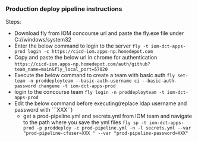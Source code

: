 ### Production deploy pipeline instructions 
Steps:
- Download fly from IOM concourse url and paste the fly.exe file under C://windows/system32
- Enter the below command to login to the server
```fly -t iom-dct-apps-prod login -c https://cicd-iom.apps-np.homedepot.com```
- Copy and paste the below url in chrome for authentication 
``https://cicd-iom.apps-np.homedepot.com/auth/github?team_name=main&fly_local_port=57020``
- Execute the below command to create a team with basic auth
```fly set-team -n proddeployteam --basic-auth-username ci --basic-auth-password changeme -t iom-dct-apps-prod```
- login to the concourse team
```fly login -n proddeployteam -t iom-dct-apps-prod```
- Edit the below command before executing(replace ldap username and password with ```XXX``)
  - get a prod-pipeline.yml and secrets.yml from IOM team and navigate to the path where you save the yml files
```fly sp -t iom-dct-apps-prod -p proddeploy -c prod-pipeline.yml -n -l secrets.yml --var "prod-pipeline-cfuser=XXX " --var "prod-pipeline-password=XXX"```

